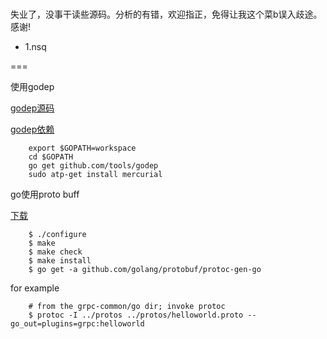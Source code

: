 <br>失业了，没事干读些源码。分析的有错，欢迎指正，免得让我这个菜b误入歧途。感谢!</br>

* 1.nsq 

===

使用godep 

[godep源码](https://github.com/tools/godep)

[godep依赖](https://github.com/golang/go/wiki/GoGetTools)

		export $GOPATH=workspace 
		cd $GOPATH
		go get github.com/tools/godep
		sudo atp-get install mercurial   


go使用proto buff 

[下载](//github.com/google/protobuf/tree/v3.0.0-alpha-3.1)

		$ ./configure 
		$ make 
		$ make check
		$ make install  
		$ go get -a github.com/golang/protobuf/protoc-gen-go 

for example 

		# from the grpc-common/go dir; invoke protoc
		$ protoc -I ../protos ../protos/helloworld.proto --go_out=plugins=grpc:helloworld

